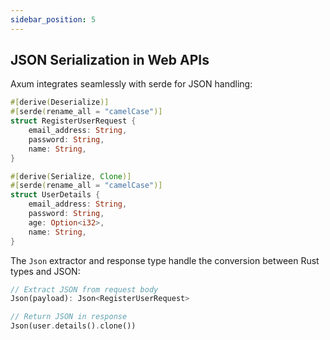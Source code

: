 ```yaml
---
sidebar_position: 5
---
```


## JSON Serialization in Web APIs

Axum integrates seamlessly with serde for JSON handling:

```rust showLineNumbers
#[derive(Deserialize)]
#[serde(rename_all = "camelCase")]
struct RegisterUserRequest {
    email_address: String,
    password: String,
    name: String,
}

#[derive(Serialize, Clone)]
#[serde(rename_all = "camelCase")]
struct UserDetails {
    email_address: String,
    password: String,
    age: Option<i32>,
    name: String,
}
```

The `Json` extractor and response type handle the conversion between Rust types and JSON:

```rust showLineNumbers
// Extract JSON from request body
Json(payload): Json<RegisterUserRequest>

// Return JSON in response
Json(user.details().clone())
```